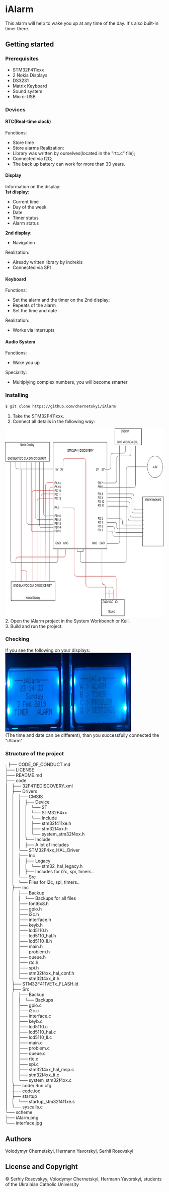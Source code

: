 # iAlarm
  This alarm will help to wake you up at any time of the day.
  It's also built-in timer there.
## Getting started

### Prerequisites
  * STM32F411xxx
  * 2 Nokia Displays
  * DS3231
  * Matrix Keyboard
  * Sound system
  * Micro-USB
  
### Devices

#### RTC(Real-time clock)

Functions: 
  * Store time
  * Store alarms
Realization:
  * Library was written by ourselves(located in the "rtc.c" file);
  * Connected via I2C;
  * The back up battery can work for more than 30 years.

#### Display

Information on the display:<br>
**1st display**:
  * Current time
  * Day of the week
  * Date
  * Timer status
  * Alarm status

**2nd display**:
  * Navigation

Realization:
  * Already written library by indrekis
  * Connected via SPI
  
#### Keyboard

Functions:
  * Set the alarm and the timer on the 2nd display;
  * Repeats of the alarm
  * Set the time and date

Realization:
  * Works via interrupts
  
#### Audio System

Functions:
  * Wake you up

Speciality:
  * Multiplying complex numbers, you will become smarter
  

### Installing
  ```bash
  $ git clone https://github.com/chernetskyi/iAlarm  
  ```
  1. Take the STM32F411xxx.
  2. Connect all details in the following way:
  <img src="scheme/iAlarm.png" width=600, height=600>
  2. Open the iAlarm project in the System Workbench or Keil.<br>
  3. Build and run the project.

### Checking
  If you see the following on your displays:<br>
  <img src="scheme/interface.jpg" width=400, height=250><br>
  (The time and date can be different), than you successfully connected the "iAlarm"
  
### Structure of the project
.
├── CODE_OF_CONDUCT.md <br>
├── LICENSE <br>
├── README.md <br>
├── code <br>
│   ├── 32F411EDISCOVERY.xml <br>
│   ├── Drivers <br>
│   │   ├── CMSIS <br>
│   │   │   ├── Device <br>
│   │   │   │   └── ST <br>
│   │   │   │       └── STM32F4xx <br>
│   │   │   │           └── Include <br>
│   │   │   │               ├── stm32f411xe.h <br> 
│   │   │   │               ├── stm32f4xx.h <br>
│   │   │   │               └── system_stm32f4xx.h <br>
│   │   │   └── Include <br>
│   │   │       ├── A lot of includes <br>
│   │   └── STM32F4xx_HAL_Driver <br>
│   │       ├── Inc <br>
│   │       │   ├── Legacy <br>
│   │       │   │   └── stm32_hal_legacy.h <br>
│   │       │   ├── Includes for i2c, spi, timers.. <br>
│   │       └── Src <br>
│   │           └── Files for i2c, spi, timers.. <br>
│   ├── Inc <br>
│   │   ├── Backup <br>
│   │   │   └── Backups for all files <br>
│   │   ├── font6x8.h <br>
│   │   ├── gpio.h <br>
│   │   ├── i2c.h <br>
│   │   ├── interface.h <br>
│   │   ├── keyb.h <br>
│   │   ├── lcd5110.h <br>
│   │   ├── lcd5110_hal.h <br>
│   │   ├── lcd5110_ll.h <br>
│   │   ├── main.h <br>
│   │   ├── problem.h <br>
│   │   ├── queue.h <br>
│   │   ├── rtc.h <br>
│   │   ├── spi.h <br>
│   │   ├── stm32f4xx_hal_conf.h <br>
│   │   └── stm32f4xx_it.h <br>
│   ├── STM32F411VETx_FLASH.ld <br>
│   ├── Src <br>
│   │   ├── Backup <br>
│   │   │   └── Backups <br>
│   │   ├── gpio.c <br>
│   │   ├── i2c.c <br>
│   │   ├── interface.c <br>
│   │   ├── keyb.c <br>
│   │   ├── lcd5110.c <br>
│   │   ├── lcd5110_hal.c <br>
│   │   ├── lcd5110_ll.c <br>
│   │   ├── main.c <br>
│   │   ├── problem.c <br>
│   │   ├── queue.c <br>
│   │   ├── rtc.c <br>
│   │   ├── spi.c <br>
│   │   ├── stm32f4xx_hal_msp.c <br>
│   │   ├── stm32f4xx_it.c <br>
│   │   └── system_stm32f4xx.c <br>
│   ├── code\ Run.cfg <br>
│   ├── code.ioc <br>
│   ├── startup <br>
│   │   └── startup_stm32f411xe.s <br>
│   └── syscalls.c <br>
└── scheme <br>
    ├── iAlarm.png <br>
    └── interface.jpg <br>


## Authors
Volodymyr Chernetskyi, Hermann Yavorskyi, Serhii Rosovskyi

## License and Copyright
© Serhiy Rosovskyy, Volodymyr Chernetskyi, Hermann Yavorskyi, students of the Ukrainian Catholic University
 
